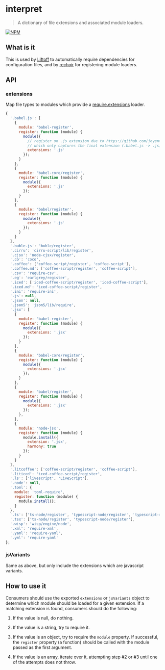 # interpret
> A dictionary of file extensions and associated module loaders.

[![NPM](https://nodei.co/npm/interpret.png)](https://nodei.co/npm/interpret/)

## What is it
This is used by [Liftoff](http://github.com/tkellen/node-liftoff) to automatically require dependencies for configuration files, and by [rechoir](http://github.com/tkellen/node-rechoir) for registering module loaders.

## API

### extensions
Map file types to modules which provide a [require.extensions] loader.

```js
{
  '.babel.js': [
    {
      module: 'babel-register',
      register: function (module) {
        module({
          // register on .js extension due to https://github.com/joyent/node/blob/v0.12.0/lib/module.js#L353
          // which only captures the final extension (.babel.js -> .js)
          extensions: '.js'
        });
      }
    },
    {
      module: 'babel-core/register',
      register: function (module) {
        module({
          extensions: '.js'
        });
      }
    },
    {
      module: 'babel/register',
      register: function (module) {
        module({
          extensions: '.js'
        });
      }
    }
  ],
  '.buble.js': 'buble/register',
  '.cirru': 'cirru-script/lib/register',
  '.cjsx': 'node-cjsx/register',
  '.co': 'coco',
  '.coffee': ['coffee-script/register', 'coffee-script'],
  '.coffee.md': ['coffee-script/register', 'coffee-script'],
  '.csv': 'require-csv',
  '.eg': 'earlgrey/register',
  '.iced': ['iced-coffee-script/register', 'iced-coffee-script'],
  '.iced.md': 'iced-coffee-script/register',
  '.ini': 'require-ini',
  '.js': null,
  '.json': null,
  '.json5': 'json5/lib/require',
  '.jsx': [
    {
      module: 'babel-register',
      register: function (module) {
        module({
          extensions: '.jsx'
        });
      }
    },
    {
      module: 'babel-core/register',
      register: function (module) {
        module({
          extensions: '.jsx'
        });
      }
    },
    {
      module: 'babel/register',
      register: function (module) {
        module({
          extensions: '.jsx'
        });
      },
    },
    {
      module: 'node-jsx',
      register: function (module) {
        module.install({
          extension: '.jsx',
          harmony: true
        });
      }
    }
  ],
  '.litcoffee': ['coffee-script/register', 'coffee-script'],
  '.liticed': 'iced-coffee-script/register',
  '.ls': ['livescript', 'LiveScript'],
  '.node': null,
  '.toml': {
    module: 'toml-require',
    register: function (module) {
      module.install();
    }
  },
  '.ts': ['ts-node/register', 'typescript-node/register', 'typescript-register', 'typescript-require'],
  '.tsx': ['ts-node/register', 'typescript-node/register'],
  '.wisp': 'wisp/engine/node',
  '.xml': 'require-xml',
  '.yaml': 'require-yaml',
  '.yml': 'require-yaml'
};
```

### jsVariants
Same as above, but only include the extensions which are javascript variants.

## How to use it

Consumers should use the exported `extensions` or `jsVariants` object to determine which module should be loaded for a given extension. If a matching extension is found, consumers should do the following:

1. If the value is null, do nothing.

2. If the value is a string, try to require it.

3. If the value is an object, try to require the `module` property. If successful, the `register` property (a function) should be called with the module passed as the first argument.

4. If the value is an array, iterate over it, attempting step #2 or #3 until one of the attempts does not throw.

[require.extensions]: http://nodejs.org/api/globals.html#globals_require_extensions
